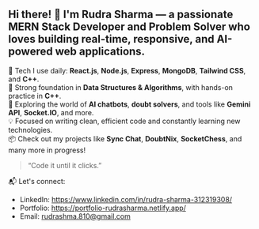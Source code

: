 ## Hi there! 👋 I'm Rudra Sharma — a passionate MERN Stack Developer and Problem Solver who loves building real-time, responsive, and AI-powered web applications.

🔧 Tech I use daily: **React.js**, **Node.js**, **Express**, **MongoDB**, **Tailwind CSS**, and **C++**.  
🧠 Strong foundation in **Data Structures & Algorithms**, with hands-on practice in **C++**.  
🤖 Exploring the world of **AI chatbots**, **doubt solvers**, and tools like **Gemini API**, **Socket.IO**, and more.  
💡 Focused on writing clean, efficient code and constantly learning new technologies.  
📦 Check out my projects like **Sync Chat**, **DoubtNix**, **SocketChess**, and many more in progress!

> “Code it until it clicks.”

📬 Let's connect:  
- LinkedIn: https://www.linkedin.com/in/rudra-sharma-312319308/
- Portfolio: https://portfolio-rudrasharma.netlify.app/
- Email: rudrashma.810@gmail.com

